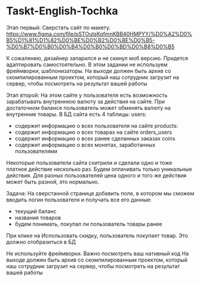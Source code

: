 # Taskt-English-Tochka

Этап первый:
Сверстать сайт по макету.
https://www.figma.com/file/pSTOutsKqfmnKBB40HMPYY/%D0%A2%D0%B5%D1%81%D1%82%D0%BE%D0%B2%D0%BE%D0%B5-%D0%B7%D0%B0%D0%B4%D0%B0%D0%BD%D0%B8%D0%B5

К сожалению, дизайнер запарился и не скинул моб версию. Придется адаптировать самостоятельно. 
В этом задании не используем фреймворки, шаблонизаторы. 
На выходе должен быть архив со скомпилированным проектом, который наш сотрудник загрузит на сервер, чтобы посмотреть на результат вашей работы

Этап второй:
На этом сайте у пользователя есть возможность зарабатывать внутреннюю валюту за действия на сайте.
При достаточном балансе пользователь может обменять валюту на внутренние товары.
В БД сайта есть 4 таблицы:
users:
- содержит информацию о всех пользователя на сайте
products:
- содержит информацию о всех товарах на сайте
orders_users
- содержит информацию о всех ранее сделанных заказах
coins
- содержит информацию о всех монетах, заработанных пользователями

Некоторые пользователи сайта схитрили и сделали одно и тоже платное действие несколько раз. Будем оплачивать только уникальные действия.
Для разных пользователей цена одного и того же действия может быть разной, это нормально.


Задача: 
На сверстанной странице добавить поле, в котором мы сможем вводить логин пользователя и получать все его данные:
- текущий баланс
- названия товаров
- будем понимать, покупал ли пользователь товары ранее

При клике на Использовать скидку, пользователь покупает товар. Это должно отобразиться в БД

Не используйте фреймворки. Важно посмотреть ваш нативный код
На выходе должен быть архив со скомпилированным проектом, который наш сотрудник загрузит на сервер, чтобы посмотреть на результат вашей работы


